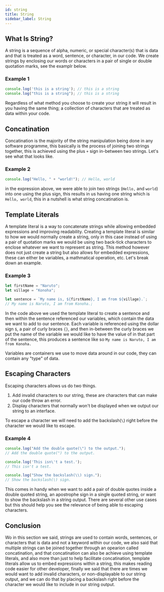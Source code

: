 ```yaml
---
id: string
title: String
sidebar_label: String
---
```

## What Is String?
A string is a sequence of alpha, numeric, or special character(s) that is data and that is treated as a word, sentence, or character, in our code.
We create strings by enclosing our words or characters in a pair of single or double quotation marks, see the examplr below.
### Example 1
```js
console.log('this is a string'); // this is a string
console.log("this is a string"); // this is a string
```
Regardless of what method you choose to create your string it will result in you having the same thing; a collection of characters that are treated as data within your code.

## Concatination
Concatination is the majority of the string manipulation being done in any software programme, this basically is the process of joining two strings together, this is achieved using the plus `+` sign in-between two strings. Let's see what that looks like.
### Example 2
```js
console.log("Hello, " + "world!"); // Hello, world
```
in the expression above, we were able to join two strings (`Hello,` and `world`) into one using the plus sign, this results in us having one string which is `Hello, world`, this in a nutshell is what string concatination is.

## Template Literals
A template literal is a way to concatenate strings while allowing embedded expressions and improving readability.
Creating a template literal is similar to how we would normally create a string, only in this case instead of using a pair of quotation marks we would be using two back-tick characters to enclose whatever we want to represent as string.
This method however does not just create a string but also allows for embedded expressions, these can either be variables, a mathmatical operation, etc.
Let's break down an example.

### Example 3
```js
let firstName = "Naruto";
let village = "Konoha";

let sentence = `My name is, ${firstName}, I am from ${village}.`;
// My name is Naruto, I am from Konoha.; 
```
In the code above we used the template literal to create a sentence and then within the sentence referenced our variables, which contain the data we want to add to our sentence. Each variable is referenced using the dollar sign `$`, a pair of curly braces `{}`, and then in-between the curly braces we put the name of the variable we would like to have the value of in that part of the sentence, this produces a sentence like so `My name is Naruto, I am from Konoha.`

<div class="take-note mb-3">
<i class="em em-bulb"></i>
Variables are containers we use to move data around in our code, they can contain any "type" of data. 
</div>

## Escaping Characters
Escaping characters allows us do two things.
1. Add invalid characters to our string, these are characters that can make our code throw an error.
2. Display characters that normally won't be displayed when we output our string to an interface.

To escape a character we will need to add the backslash(`\`) right before the character we would like to escape.
### Example 4
```js
console.log("Add the double quote(\") to the output.");
// Add the double quote(") to the output.

console.log('This isn\'t a test.');
// This isn't a test.

console.log("Show the backslash(\\) sign.");
// Show the backslash(\) sign.
```
This comes in handy when we want to add a pair of double quotes inside a double quoted string, an apostrophe sign in a single quoted string, or want to show the backslash in a string output.
There are several other use cases but this should help you see the relevance of being able to escaping characters.

## Conclusion
Wo in this section we said, strings are used to contain words, sentences, or characters that is data and not a keyword within our code, we also said that multiple strings can be joined together through an opearion called concatination, and that concatination can also be achieve using template literals, and also more than just to help facilitate concatination, template literals allow us to embed expressions within a string, this makes reading code easier for other developer, finally we said that there are times we would want to add invalid characters, or non-displayable to our string output, and we can do that by placing a backslash right before the character we would like to include in our string output.